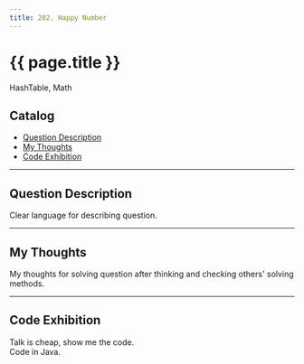 ```yaml
---
title: 202. Happy Number         
---
```


# {{ page.title }}

HashTable, Math         

## Catalog  
+ [Question Description](#partI)
+ [My Thoughts](#partII)
+ [Code Exhibition](#partIII)

----------------------------------

## Question Description
Clear language for describing question.    








----------------------------------

## My Thoughts
My thoughts for solving question after thinking and checking others' solving methods.        








----------------------------------

## Code Exhibition
Talk is cheap, show me the code.    
Code in Java.     





